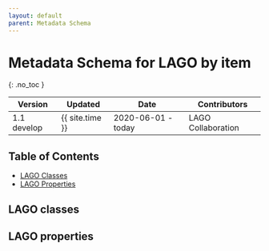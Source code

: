 ```yaml
---
layout: default
parent: Metadata Schema
---
```


# Metadata Schema for LAGO by item
{: .no_toc }

|Version| Updated | Date |Contributors|
|-------|---------|------|------------|
| 1.1 develop | {{ site.time }} | 2020-06-01 - today | LAGO Collaboration |


<script src="https://code.jquery.com/jquery-3.2.1.min.js"></script>
<script>

function itemnize_json( json, context ) { 
  var html ='';
  if ( typeof(json) === 'string' ) {
     html = 'hola';
  } else {
    if (! Array.isArray(json) ) {
      json = [json];
    };
    for (j=0; j<=json.length-1; j++) {
      var inner_json = json[j];
      if ("@id" in json[j]) {
        inner_json = json[j]["@id"];
      };
      html = html + '<li>'+ itemnize_json(inner_json, context) +'</li>';
    };
  };
  return html;
};


$().ready(function(){
  $.getJSON( "/DMP/schema/lagoSchema.jsonld", function( data ) { 
      var graphelements = data["@graph"];
      for (i=0; i<=graphelements.length-1; i++) {
        if ("@id" in graphelements[i]) { 
	  var id = graphelements[i]["@id"].split(':')[1];
	  var indexhtml = '<li><a href="#'+id+'"><strong>'+id+'</strong></a></li>';
	  var headerhtml = '<h5 id="'+id+'"><a href="#'+id+'" class="anchor-heading" aria-labelledby="'+id+'"><svg viewBox="0 0 16 16" aria-hidden="true"><use xlink:href="#svg-link"></use></svg></a><strong>'+id+'</strong></h5>';
	  if ("comment" in graphelements[i]) {
	    headerhtml = headerhtml + '  <p>'+ graphelements[i]["comment"][0]["@value"] +'</p>';
	  };
	  if ("dcat:domain" in graphelements[i]) {
            $('#iproperties').append(indexhtml);
	    $('#properties').append(headerhtml);
	    var table = '<table class="grid" style="width: 100%"> 
			    <colgroup> 
				<col width="33%" /> 
				<col width="33%" />
				<col width="33%" />
			    </colgroup>
			    <thead>
				<tr class="header">
				    <th>"@type"</th>
				    <th>"dcat:domain"</th>
				    <th>"dcat:range"</th>
				</tr>
			    </thead>
			    <tbody>
				<tr>
				  <td>'+ itemnize_json(graphelements[i]["@type"] , data["@context"]) +'</td>
				  <td>'+ itemnize_json(graphelements[i]["dcat:domain"] , data["@context"]) +' </td>
				  <td>'+ itemnize_json(graphelements[i]["dcat:range"] , data["@context"]) +'</td>
				</tr>
			    </tbody>
			</table>';
		$('#properties').append(table);				  
	  } else {
	    $('#iclasses').append(indexhtml);
	    $('#classes').append(headerhtml);	
	    var table = '<table class="grid" style="width: 100%"> 
			    <colgroup> 
				<col width="25%" /> 
				<col width="25%" />
				<col width="25%" />
				<col width="25%" />
			    </colgroup>
			    <thead>
				<tr class="header">
				    <th>"@type"</th>
				    <th>"owl:equivalentClass"</th>
				    <th>"dcat:subClassOf"</th>
			            <th>"seeAlso"</th>
				</tr>
			    </thead>
			    <tbody>
				<tr>
				  <td>'+ itemnize_json(graphelements[i]["@type"] , data["@context"]) +'</td>
				  <td>'+ itemnize_json(graphelements[i]["owl:equivalentClass"] , data["@context"]) +' </td>
				  <td>'+ itemnize_json(graphelements[i]["dcat:subClassOf"] , data["@context"]) +'</td>
				  <td>'+ itemnize_json(graphelements[i]["seeAlso"] , data["@context"]) +'</td>
				</tr>
			    </tbody>
			</table>';
		$('#classes').append(table);			
	  };
	};
      };		
    });
});
</script>

## Table of Contents

* [LAGO Classes](#lago-classes)
	<div id="iclasses"></div>
* [LAGO Properties](#lago-properties)
	<div id="iproperties"></div>

## LAGO classes

<div id="classes"></div>

## LAGO properties

<div id="properties"></div>





